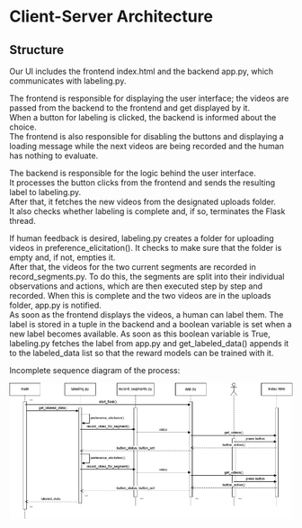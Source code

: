 # Client-Server Architecture

## Structure

Our UI includes the frontend index.html and the backend app.py, which communicates with labeling.py. <br>

The frontend is responsible for displaying the user interface; the videos are passed from the backend to the frontend and get displayed by it. <br>
When a button for labeling is clicked, the backend is informed about the choice. <br>
The frontend is also responsible for disabling the buttons and displaying a loading message while the next videos are being recorded and the human has nothing to evaluate.

The backend is responsible for the logic behind the user interface. <br>
It processes the button clicks from the frontend and sends the resulting label to labeling.py. <br>
After that, it fetches the new videos from the designated uploads folder. <br>
It also checks whether labeling is complete and, if so, terminates the Flask thread.

If human feedback is desired, labeling.py creates a folder for uploading videos in preference_elicitation(). It checks to make sure that the folder is empty and, if not, empties it. <br>
After that, the videos for the two current segments are recorded in record_segments.py. To do this, the segments are split into their individual observations and actions, which are then executed step by step and recorded. When this is complete and the two videos are in the uploads folder, app.py is notified. <br>
As soon as the frontend displays the videos, a human can label them. The label is stored in a tuple in the backend and a boolean variable is set when a new label becomes available. As soon as this boolean variable is True, labeling.py fetches the label from app.py and get_labeled_data() appends it to the labeled_data list so that the reward models can be trained with it.

Incomplete sequence diagram of the process:

![Incomplete sequence diagram of the process](../../readme_images/SequenzUI.png)
